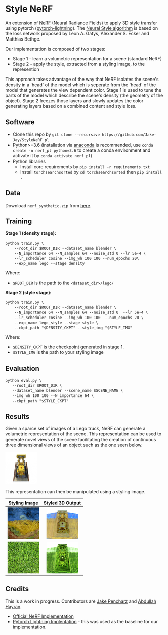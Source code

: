 # Style NeRF

An extension of [NeRF](https://arxiv.org/pdf/2003.08934.pdf) (Neural Radiance Fields) to apply 3D style transfer using pytorch ([pytorch-lightning](https://github.com/PyTorchLightning/pytorch-lightning)). The [Neural Style algorithm](https://arxiv.org/abs/1508.06576) is based on the loss network proposed by Leon A. Gatys, Alexander S. Ecker and Matthias Bethge.

Our implementation is composed of two stages:
* Stage 1 - learn a volumetric representation for a scene (standard NeRF)
* Stage 2 - apply the style, extracted from a styling image, to the represention

This approach takes advantage of the way that NeRF isolates the scene's density in a 'head' of the model which is seperate from the 'head' of the model that generates the view dependent color. Stage 1 is used to tune the parts of the model which describe the scene's density (the geometry of the object). Stage 2 freezes those layers and slowly updates the color generating layers based on a combined content and style loss.

## Software

* Clone this repo by `git clone --recursive https://github.com/Jake-Jay/StyleNeRF_pl`
* Python>=3.6 (installation via [anaconda](https://www.anaconda.com/distribution/) is recommended, use `conda create -n nerf_pl python=3.6` to create a conda environment and activate it by `conda activate nerf_pl`)
* Python libraries
    * Install core requirements by `pip install -r requirements.txt`
    * Install `torchsearchsorted` by `cd torchsearchsorted` then `pip install .`

## Data

Download `nerf_synthetic.zip` from [here](https://drive.google.com/drive/folders/128yBriW1IG_3NJ5Rp7APSTZsJqdJdfc1).


## Training

**Stage 1 (density stage):**
```
python train.py \
    --root_dir $ROOT_DIR --dataset_name blender \
    --N_importance 64 --N_samples 64 --noise_std 0 --lr 5e-4 \
    --lr_scheduler cosine --img_wh 100 100 --num_epochs 20\
    --exp_name lego --stage density
```
Where:
* `$ROOT_DIR` is the path to the `<dataset_dir>/lego/`


**Stage 2 (style stage):**
```
python train.py \
    --root_dir $ROOT_DIR --dataset_name blender \
    --N_importance 64 --N_samples 64 --noise_std 0  --lr 5e-4 \
    --lr_scheduler cosine --img_wh 100 100  --num_epochs 20 \
    --exp_name lego_style --stage style \
    --ckpt_path "$DENSITY_CKPT" --style_img "$STYLE_IMG"
```
Where:
* `$DENSITY_CKPT` is the checkpoint generated in stage 1.
* `$STYLE_IMG` is the path to your styling image

## Evaluation

```
python eval.py \
   --root_dir $ROOT_DIR \
   --dataset_name blender --scene_name $SCENE_NAME \
   --img_wh 100 100 --N_importance 64 \
   --ckpt_path "$STYLE_CKPT"
```

## Results

Given a sparce set of images of a Lego truck, NeRF can generate a volumetric representation of the scene. This representation can be used to generate novel views of the scene facilitating the creation of continuous three dimensional views of an object such as the one seen below.

![](./assets/lego_med_nostyle.gif)


This representation can then be manipulated using a styling image.


Styling Image             |  Styled 3D Output
:-------------------------:|:-------------------------:
<img src="./assets/van_gogh_wheatfield.jpg" alt="van_gogh" width="100"/>  |  ![](./assets/lego_van_gogh_wheatfield.gif)
<img src="./assets/grass.jpg" alt="van_gogh" width="100"/> | ![](./assets/lego_med_grass.gif)


## Credits
This is a work in progress. Contributors are [Jake Pencharz](https://github.com/Jake-Jay/) and 
[Abdullah Hayran](https://github.com/abhayran).



* [Official NeRF Implementation](https://github.com/bmild/nerf)
* [Pytorch Lightning Implentation](https://github.com/kwea123/nerf_pl) - this was used as the baseline for our implementation.
